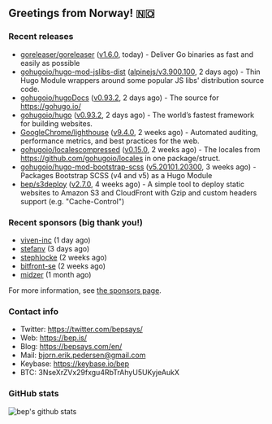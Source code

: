 ## Greetings from Norway! 🇳🇴

### Recent releases
- [goreleaser/goreleaser](https://github.com/goreleaser/goreleaser) ([v1.6.0](https://github.com/goreleaser/goreleaser/releases/tag/v1.6.0), today) - Deliver Go binaries as fast and easily as possible
- [gohugoio/hugo-mod-jslibs-dist](https://github.com/gohugoio/hugo-mod-jslibs-dist) ([alpinejs/v3.900.100](https://github.com/gohugoio/hugo-mod-jslibs-dist/releases/tag/alpinejs%2Fv3.900.100), 2 days ago) - Thin Hugo Module wrappers around some popular JS libs&#39; distribution source code.
- [gohugoio/hugoDocs](https://github.com/gohugoio/hugoDocs) ([v0.93.2](https://github.com/gohugoio/hugoDocs/releases/tag/v0.93.2), 2 days ago) - The source for https://gohugo.io/
- [gohugoio/hugo](https://github.com/gohugoio/hugo) ([v0.93.2](https://github.com/gohugoio/hugo/releases/tag/v0.93.2), 2 days ago) - The world’s fastest framework for building websites.
- [GoogleChrome/lighthouse](https://github.com/GoogleChrome/lighthouse) ([v9.4.0](https://github.com/GoogleChrome/lighthouse/releases/tag/v9.4.0), 2 weeks ago) - Automated auditing, performance metrics, and best practices for the web.
- [gohugoio/localescompressed](https://github.com/gohugoio/localescompressed) ([v0.15.0](https://github.com/gohugoio/localescompressed/releases/tag/v0.15.0), 2 weeks ago) - The locales from https://github.com/gohugoio/locales in one package/struct.
- [gohugoio/hugo-mod-bootstrap-scss](https://github.com/gohugoio/hugo-mod-bootstrap-scss) ([v5.20101.20300](https://github.com/gohugoio/hugo-mod-bootstrap-scss/releases/tag/v5.20101.20300), 3 weeks ago) - Packages Bootstrap SCSS (v4 and v5) as a Hugo Module
- [bep/s3deploy](https://github.com/bep/s3deploy) ([v2.7.0](https://github.com/bep/s3deploy/releases/tag/v2.7.0), 4 weeks ago) - A simple tool to deploy static websites to Amazon S3 and CloudFront with Gzip and custom headers support (e.g. &#34;Cache-Control&#34;)


### Recent sponsors (big thank you!)

- [viven-inc](https://github.com/viven-inc) (1 day ago)
- [stefanv](https://github.com/stefanv) (3 days ago)
- [stephlocke](https://github.com/stephlocke) (2 weeks ago)
- [bitfront-se](https://github.com/bitfront-se) (2 weeks ago)
- [midzer](https://github.com/midzer) (1 month ago)

For more information, see [the sponsors page](https://github.com/sponsors/bep/).

### Contact info
- Twitter: https://twitter.com/bepsays/
- Web: https://bep.is/
- Blog: https://bepsays.com/en/
- Mail: bjorn.erik.pedersen@gmail.com
- Keybase: https://keybase.io/bep
- BTC: 3NseXrZVx29fxgu4RbTrAhyU5UKyjeAukX


### GitHub stats
![bep's github stats](https://github-readme-stats.vercel.app/api?username=bep&count_private=true&hide_title=true)

